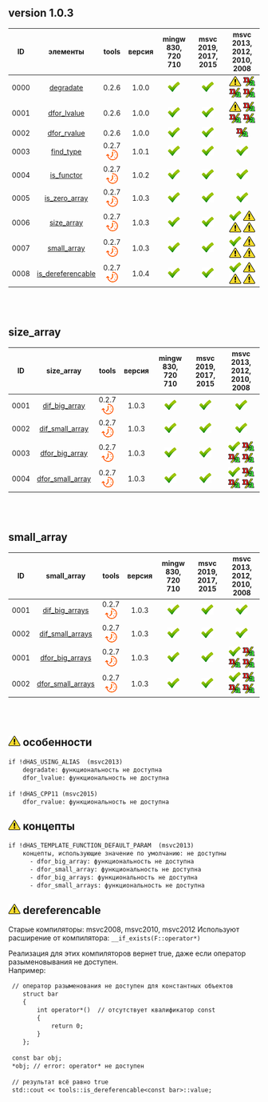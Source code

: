 ﻿
[P]: ../../icons/progress.png
[V]: ../../icons/success.png
[X]: ../../icons/failed.png
[D]: ../../icons/danger.png
[E]: ../../icons/empty.png
[N]: ../../icons/na.png

version 1.0.3
---
| **ID** | элементы                | tools           | версия | mingw 830, 720 710 | msvc 2019, 2017, 2015 | msvc 2013, 2012, 2010, 2008             |  
|:------:|:-----------------------:|:---------------:|:------:|:------------------:|:---------------------:|:---------------------------------------:|  
|  0000  | [degradate][00]         | 0.2.6           | 1.0.0  |   [![V]][MINGW]    |  [![V]][VS-NEW]       | [![D]][0] [![N]][0] [![N]][0] [![N]][0] |  
|  0001  | [dfor_lvalue][01]       | 0.2.6           | 1.0.0  |   [![V]][MINGW]    |  [![V]][VS-NEW]       | [![D]][0] [![N]][0] [![N]][0] [![N]][0] |  
|  0002  | [dfor_rvalue][02]       | 0.2.6           | 1.0.0  |   [![V]][MINGW]    |  [![V]][VS-NEW]       | [![N]][0]                               |  
|  0003  | [find_type][03]         | 0.2.7 [![P]][M] | 1.0.1  |   [![V]][MINGW]    |  [![V]][VS-NEW]       | [![V]][VS-OLD]                          |  
|  0004  | [is_functor][04]        | 0.2.7 [![P]][M] | 1.0.2  |   [![V]][MINGW]    |  [![V]][VS-NEW]       | [![V]][VS-OLD]                          |  
|  0005  | [is_zero_array][05]     | 0.2.7 [![P]][M] | 1.0.3  |   [![V]][MINGW]    |  [![V]][VS-NEW]       | [![V]][VS-OLD]                          |  
|  0006  | [size_array][06]        | 0.2.7 [![P]][M] | 1.0.3  |   [![V]][MINGW]    |  [![V]][VS-NEW]       | [![V]][M] [![D]][1] [![D]][1] [![D]][1] |  
|  0007  | [small_array][07]       | 0.2.7 [![P]][M] | 1.0.3  |   [![V]][MINGW]    |  [![V]][VS-NEW]       | [![V]][M] [![D]][1] [![D]][1] [![D]][1] |  
|  0008  | [is_dereferencable][08] | 0.2.7 [![P]][M] | 1.0.4  |   [![V]][MINGW]    |  [![V]][VS-NEW]       | [![V]][M] [![D]][2] [![D]][2] [![D]][2] |  

<br/>
<br/>

size_array
---

| **ID** | size_array             | tools           | версия | mingw 830, 720 710 | msvc 2019, 2017, 2015 | msvc 2013, 2012, 2010, 2008             |  
|:------:|:----------------------:|:---------------:|:------:|:------------------:|:---------------------:|:---------------------------------------:|  
|  0001  | [dif_big_array][06]    | 0.2.7 [![P]][M] | 1.0.3  |   [![V]][MINGW]    |  [![V]][VS-NEW]       | [![V]][VS-OLD]                          |  
|  0002  | [dif_small_array][06]  | 0.2.7 [![P]][M] | 1.0.3  |   [![V]][MINGW]    |  [![V]][VS-NEW]       | [![V]][VS-OLD]                          |  
|  0003  | [dfor_big_array][06]   | 0.2.7 [![P]][M] | 1.0.3  |   [![V]][MINGW]    |  [![V]][VS-NEW]       | [![V]][M] [![N]][1] [![N]][1] [![N]][1] |  
|  0004  | [dfor_small_array][06] | 0.2.7 [![P]][M] | 1.0.3  |   [![V]][MINGW]    |  [![V]][VS-NEW]       | [![V]][M] [![N]][1] [![N]][1] [![N]][1] |  

<br/>
<br/>

small_array
---

| **ID** | small_array             | tools           | версия | mingw 830, 720 710 | msvc 2019, 2017, 2015 | msvc 2013, 2012, 2010, 2008             |  
|:------:|:-----------------------:|:---------------:|:------:|:------------------:|:---------------------:|:---------------------------------------:|  
|  0001  | [dif_big_arrays][07]    | 0.2.7 [![P]][M] | 1.0.3  |   [![V]][MINGW]    |  [![V]][VS-NEW]       | [![V]][VS-OLD]                          |  
|  0002  | [dif_small_arrays][07]  | 0.2.7 [![P]][M] | 1.0.3  |   [![V]][MINGW]    |  [![V]][VS-NEW]       | [![V]][VS-OLD]                          |  
|  0001  | [dfor_big_arrays][07]   | 0.2.7 [![P]][M] | 1.0.3  |   [![V]][MINGW]    |  [![V]][VS-NEW]       | [![V]][M] [![N]][1] [![N]][1] [![N]][1] |  
|  0002  | [dfor_small_arrays][07] | 0.2.7 [![P]][M] | 1.0.3  |   [![V]][MINGW]    |  [![V]][VS-NEW]       | [![V]][M] [![N]][1] [![N]][1] [![N]][1] |  

<br/>
<br/>

[M]:       #traits           "метафункции для обработки типов"  
[MINGW]:   #mingw-new        "поддержка компиляторов mingw"  
[VS-NEW]:  #msvc-new         "поддержка новых компиляторов msvc"  
[VS-OLD]:  #msvc-old         "поддержка старых компиляторов msvc"  
[0]:       #-особенности     "поддержка старых компиляторов msvc"  
[1]:       #-концепты        "поддержка старых компиляторов msvc"  
[2]:       #-dereferencable  "ограничение влияют на логику работы"  


[00]: #degradate            "метафункция: true, если типы идентичны"  
[01]: #dfor_lvalue          "метафункция: удаляет квалификаторы"  
[02]: #dfor_rvalue          "метафункция: true, если тип - знаковый"  
[03]: #find_type            "метафункция: true, если тип-аргумент обнаружен в списке типов"  
[04]: #is_functor           "метафункция: true, если тип-аргумент является функтором"  

[05]: #is_zero_array        "метафункция: true, если аргумент - массив нулевой длины"  
[06]: #size_array           "свойства массива: размер, валидность, big/Small"  
[07]: #small_array          "метафункция: true, если оба массива маленькие"  

[08]: #is_dereferencable          "метафункция: true, если тип поддерживает оператор разыменовывания"  

[![D]][M] особенности
---------------------

```
if !dHAS_USING_ALIAS  (msvc2013)
    degradate: функциональность не доступна
    dfor_lvalue: функциональность не доступна

if !dHAS_CPP11 (msvc2015)
    dfor_rvalue: функциональность не доступна

```

[![D]][M] концепты
------------------

```
if !dHAS_TEMPLATE_FUNCTION_DEFAULT_PARAM  (msvc2013)
    концепты, использующие значение по умолчанию: не доступны
      - dfor_big_array: функциональность не доступна
      - dfor_small_array: функциональность не доступна
      - dfor_big_arrays: функциональность не доступна
      - dfor_small_arrays: функциональность не доступна
```

[![D]][M] dereferencable
------------------
Старые компиляторы: msvc2008, msvc2010, msvc2012
Используют расширение от компилятора:
```__if_exists(F::operator*) ```

Реализация для этих компиляторов вернет true, 
даже если оператор разыменовывания не доступен.  
Например:  

```
 // оператор разыменования не доступен для константных объектов
    struct bar
    {
        int operator*()  // отсутствует квалификатор const
        {
            return 0;
        }
    };

 const bar obj;
 *obj; // error: operator* не доступен  

 // результат всё равно true
 std::cout << tools::is_dereferencable<const bar>::value; 

```
